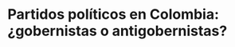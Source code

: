 # Partidos políticos en Colombia: ¿gobernistas o antigobernistas?
<!--stackedit_data:
eyJoaXN0b3J5IjpbNzk4OTMwNzc5LDMxNzM2MjA5XX0=
-->